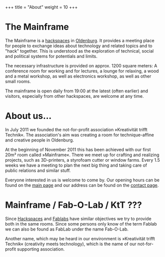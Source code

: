 +++
title = "About"
weight = 10
+++

# The Mainframe
The Mainframe is a [hackspaces](https://en.wikipedia.org/wiki/Hackerspace) in [Oldenburg](https://en.wikipedia.org/wiki/Oldenburg_(city)). It provides a meeting place for people to exchange ideas about technology and related topics and to "hack" together. This is understood as the exploration of technical, social and political systems for potentials and limits.

The necessary infrastructure is provided on approx. 1200 square meters: A conference room for working and for lectures, a lounge for relaxing, a wood and a metal workshop, as well as electronics workshop, as well as other small rooms.

The mainframe is open daily from 19:00 at the latest (often earlier) and visitors, especially from other hackspaces, are welcome at any time.

# About us...
In July 2011 we founded the not-for-profit association »Kreativität trifft Technik«. The association's aim was creating a room for technique-affine and creative people in Oldenburg.

At the beginning of November 2011 this has been achieved with our first 20m² room called »Mainframe«. There we meet up for crafting and realizing projects, such as 3D-printers, a styrofoam cutter or window farms. Every 1.5 weeks we have a meeting to plan the next big thing and taking care of public relations and similar stuff.

Everyone interested in us is welcome to come by. Our opening hours can be found on the [main page](@/_index.en.md) and our address can be found on the [contact page](@/contact.en.md).

# Mainframe / Fab-O-Lab / KtT ???
Since [Hackspaces](https://en.wikipedia.org/wiki/Hackerspace) and [Fablabs](https://en.wikipedia.org/wiki/Fablab) have similar objectives we try to provide both in the same rooms. Since some persons only know of the term Fablab we can also be found as FabLab under the name Fab-O-Lab.

Another name, which may be heard in our environment is »Kreativität trifft Technik« (creativity meets technology), which is the name of our not-for-profit supporting association.
